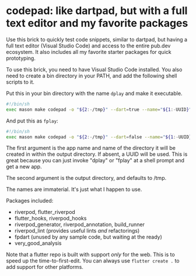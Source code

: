 # codepad: like dartpad, but with a full text editor and my favorite packages

Use this brick to quickly test code snippets,
similar to dartpad, but having a full text editor (Visual Studio Code) and access to the entire pub.dev ecosystem.
It also includes all my favorite starter packages for quick prototyping.

To use this brick, you need to have Visual Studio Code installed.
You also need to create a bin directory in your PATH, and add the following shell scripts to it.

Put this in your bin directory with the name `dplay` and make it executable.

```sh
#!/bin/sh
exec mason make codepad -o "${2:-/tmp}" --dart=true --name="${1:-UUID}" </dev/null
```

And put this as `fplay`:

```sh
#!/bin/sh
exec mason make codepad -o "${2:-/tmp}" --dart=false --name="${1:-UUID}" </dev/null
```

The first argument is the app name and name of the directory it will be created in within the output directory.
If absent, a UUID will be used.
This is great because you can just invoke "dplay" or "fplay" at a shell prompt and get a new app.

The second argument is the output directory, and defaults to /tmp.

The names are immaterial.  It's just what I happen to use.

Packages included:

- riverpod, flutter_riverpod
- flutter_hooks, riverpod_hooks
- riverpod_generator, riverpod_annotation, build_runner
- riverpod_lint (provides useful lints *and* refactorings)
- fpdart (unused by any sample code, but waiting at the ready)
- very_good_analysis

Note that a flutter repo is built with support *only* for the web.
This is to speed up the time-to-first-edit.
You can always use `flutter create .` to add support for other platforms.
